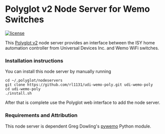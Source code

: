 # Polyglot v2 Node Server for Wemo Switches

[![license](https://img.shields.io/github/license/mashape/apistatus.svg)](https://github.com/rl1131/udi-wemo-poly/blob/master/LICENSE)

This [Polyglot v2](https://github.com/UniversalDevicesInc/polyglot-v2) node server provides an interface between the ISY home automation controller from Universal Devices Inc. and Wemo WiFi switches.

### Installation instructions

You can install this node server by manually running
```
cd ~/.polyglot/nodeservers
git clone https://github.com/rl1131/udi-wemo-poly.git udi-wemo-poly
cd udi-wemo-poly
./install.sh
```

After that is complete use the Polyglot web interface to add the node server.

### Requirements and Attribution

This node server is dependent Greg Dowling's [pywemo](https://github.com/pavoni/pywemo) Python module.
